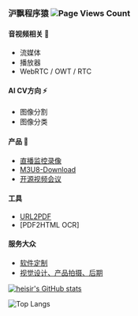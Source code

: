 ### 沪飘程序猿 ![Page Views Count](https://badges.toozhao.com/badges/01F5XF8BSBTTESEAWBFEWPCZN6/orange.svg)

#### 音视频相关 🌱 
- 流媒体
- 播放器
- WebRTC / OWT / RTC
#### AI CV方向 ⚡
- 图像分割
- 图像分类
#### 产品 🔭
- [直播监控录像](http://zhibo.heisir.cn)
- [M3U8-Download](https://tools.heisir.cn/HLSDownload)
- [开源视频会议](https://github.com/HeiSir2014/owt-client-rtc/releases/)
#### 工具
- [URL2PDF](https://github.com/HeiSir2014/URL2PDF)
- [PDF2HTML OCR]
#### 服务大众
- [软件定制](https://heisir.cn/trade)
- [视觉设计、产品拍摄、后期](http://heisir.cn/taobao/)


[![heisir's GitHub stats](https://github-readme-stats.vercel.app/api?username=HeiSir2014)](https://github.com/HeiSir2014)


![Top Langs](https://github-readme-stats.vercel.app/api/top-langs/?username=HeiSir2014)


